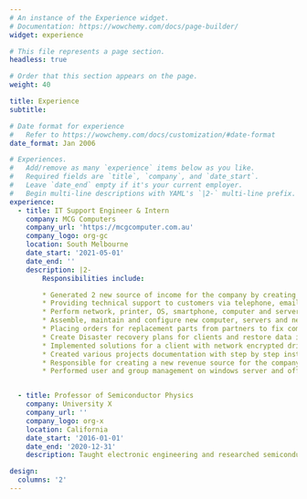 ```yaml
---
# An instance of the Experience widget.
# Documentation: https://wowchemy.com/docs/page-builder/
widget: experience

# This file represents a page section.
headless: true

# Order that this section appears on the page.
weight: 40

title: Experience
subtitle:

# Date format for experience
#   Refer to https://wowchemy.com/docs/customization/#date-format
date_format: Jan 2006

# Experiences.
#   Add/remove as many `experience` items below as you like.
#   Required fields are `title`, `company`, and `date_start`.
#   Leave `date_end` empty if it's your current employer.
#   Begin multi-line descriptions with YAML's `|2-` multi-line prefix.
experience:
  - title: IT Support Engineer & Intern
    company: MCG Computers
    company_url: 'https://mcgcomputer.com.au'
    company_logo: org-gc
    location: South Melbourne
    date_start: '2021-05-01'
    date_end: ''
    description: |2-
        Responsibilities include:

        * Generated 2 new source of income for the company by creating services likes Password manager and Vulnerability assessment services to sell it to clients.
        * Providing technical support to customers via telephone, email, RDP, personal assistant and through ZOHO Desk ticketing system.
        * Perform network, printer, OS, smartphone, computer and server hardware troubleshooting.
        * Assemble, maintain and configure new computer, servers and network and upgrading the old and required hardware based on clients requirements.
        * Placing orders for replacement parts from partners to fix computers and servers.
        * Create Disaster recovery plans for clients and restore data in the event of ransomware attacks.
        * Implemented solutions for a client with network encrypted drive sharing via window server and Veracrypt for secure local storage and access between specific users.
        * Created various projects documentation with step by step instructions on how to setup and solve common problems for various solutions provided by the company.
        * Responsible for creating a new revenue source for the company by creating  and providing a new services such as password management tools, vulnerability assessments to sell for clients.
        * Performed user and group management on windows server and office 365 for user on boarding for clients.


  - title: Professor of Semiconductor Physics
    company: University X
    company_url: ''
    company_logo: org-x
    location: California
    date_start: '2016-01-01'
    date_end: '2020-12-31'
    description: Taught electronic engineering and researched semiconductor physics.

design:
  columns: '2'
---
```

